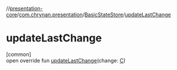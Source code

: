 //[presentation-core](../../../index.md)/[com.chrynan.presentation](../index.md)/[BasicStateStore](index.md)/[updateLastChange](update-last-change.md)

# updateLastChange

[common]\
open override fun [updateLastChange](update-last-change.md)(change: [C](index.md))
